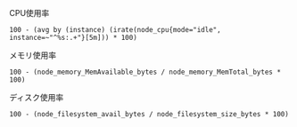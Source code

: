 
CPU使用率
```
100 - (avg by (instance) (irate(node_cpu{mode="idle", instance=~"^%s:.+"}[5m])) * 100)
```

メモリ使用率
```
100 - (node_memory_MemAvailable_bytes / node_memory_MemTotal_bytes * 100)
```

ディスク使用率
```
100 - (node_filesystem_avail_bytes / node_filesystem_size_bytes * 100)
```
